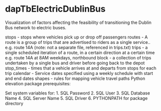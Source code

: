 # dapTbElectricDublinBus
Visualization of factors affecting the feasibility of transitioning the Dublin Bus network to electric buses.

stops - stops where vehicles pick up or drop off passengers 
routes -  A route is a group of trips that are advertised to riders as a single service.. e.g. route 14A (note: not a separate file, referenced in trips.txt)
trips - a single scheduled iteration of a route, in a certain direction at a certain time e.g. route 14A at 8AM weekdays, northbound
block - a collection of trips undertaken by a single bus and driver before going back to the depot
stop_times - times that a vehicle arrives at and departs from stops for each trip
calendar - Service dates specified using a weekly schedule with start and end dates
shapes - rules for mapping vehicle travel paths
Python elevation package prerequisites:

Set system variables for:
    1. SQL Password
    2. SQL User
    3. SQL Database Name
    4. SQL Server Name
    5. SQL Driver
    6. PYTHONPATH for package directory
